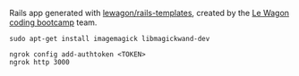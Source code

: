 Rails app generated with [lewagon/rails-templates](https://github.com/lewagon/rails-templates), created by the [Le Wagon coding bootcamp](https://www.lewagon.com) team.


<!-- Install Required System Files -->
```shell
sudo apt-get install imagemagick libmagickwand-dev
```

<!-- ngrok local tunnel -->
```shell
ngrok config add-authtoken <TOKEN>
ngrok http 3000
```
